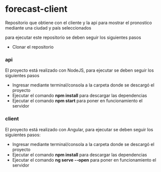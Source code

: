 # forecast-client

Repositorio que obtiene con el cliente y la api para mostrar el pronostico mediante una ciudad y país seleccionados

para ejecutar este repositorio se deben seguir los siguientes pasos
- Clonar el repositorio

<h3>api</h3>
El proyecto está realizado con NodeJS, para ejecutar se deben seguir los siguientes pasos
<ul>
  <li>Ingresar mediante terminal/consola a la carpeta donde se descargó el proyecto</li>
  <li>Ejecutar el comando <b>npm install</b> para descargar las dependencias</li>
  <li>Ejecutar el comando <b>npm start</b> para poner en funcionamiento el servidor</li>
</ul>


<h3>client</h3>
El proyecto está realizado con Angular, para ejecutar se deben seguir los siguientes pasos:
<ul>
  <li>Ingresar mediante terminal/consola a la carpeta donde se descargó el proyecto</li>
  <li>Ejecutar el comando <b>npm install</b> para descargar las dependencias</li>
  <li>Ejecutar el comando <b>ng serve --open</b> para poner en funcionamiento el servidor</li>
</ul>
